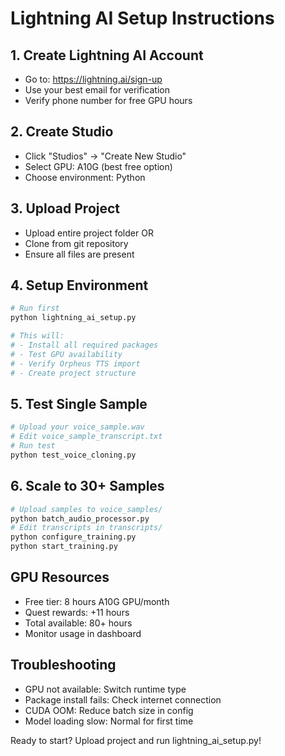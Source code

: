 ﻿# Lightning AI Setup Instructions

## 1. Create Lightning AI Account
- Go to: https://lightning.ai/sign-up
- Use your best email for verification
- Verify phone number for free GPU hours

## 2. Create Studio
- Click "Studios" → "Create New Studio"
- Select GPU: A10G (best free option)
- Choose environment: Python

## 3. Upload Project
- Upload entire project folder OR
- Clone from git repository
- Ensure all files are present

## 4. Setup Environment
```bash
# Run first
python lightning_ai_setup.py

# This will:
# - Install all required packages
# - Test GPU availability
# - Verify Orpheus TTS import
# - Create project structure
```

## 5. Test Single Sample
```bash
# Upload your voice_sample.wav
# Edit voice_sample_transcript.txt
# Run test
python test_voice_cloning.py
```

## 6. Scale to 30+ Samples
```bash
# Upload samples to voice_samples/
python batch_audio_processor.py
# Edit transcripts in transcripts/
python configure_training.py
python start_training.py
```

## GPU Resources
- Free tier: 8 hours A10G GPU/month
- Quest rewards: +11 hours
- Total available: 80+ hours
- Monitor usage in dashboard

## Troubleshooting
- GPU not available: Switch runtime type
- Package install fails: Check internet connection
- CUDA OOM: Reduce batch size in config
- Model loading slow: Normal for first time

Ready to start? Upload project and run lightning_ai_setup.py!
